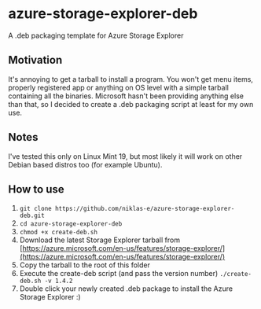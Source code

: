 # azure-storage-explorer-deb

A .deb packaging template for Azure Storage Explorer

## Motivation

It's annoying to get a tarball to install a program. You won't get menu items, properly registered app or anything on OS level with a simple tarball containing all the binaries. Microsoft hasn't been providing anything else than that, so I decided to create a .deb packaging script at least for my own use.

## Notes

I've tested this only on Linux Mint 19, but most likely it will work on other Debian based distros too (for example Ubuntu).

## How to use

1. `git clone https://github.com/niklas-e/azure-storage-explorer-deb.git`
2. `cd azure-storage-explorer-deb`
3. `chmod +x create-deb.sh`
4. Download the latest Storage Explorer tarball from [https://azure.microsoft.com/en-us/features/storage-explorer/](https://azure.microsoft.com/en-us/features/storage-explorer/)
5. Copy the tarball to the root of this folder
6. Execute the create-deb script (and pass the version number) `./create-deb.sh -v 1.4.2`
7. Double click your newly created .deb package to install the Azure Storage Explorer :)
